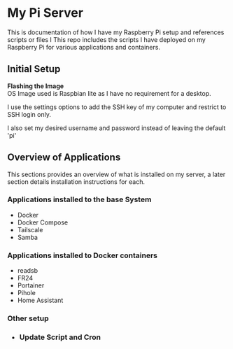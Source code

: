 <h1>My Pi Server</h1>
This is documentation of how I have my Raspberry Pi setup and references scripts or files I 
This repo includes the scripts I have deployed on my Raspberry Pi for various applications and containers.

<h2>Initial Setup</h2>

<strong>Flashing the Image</strong><br>
OS Image used is Raspbian lite as I have no requirement for a desktop.

I use the settings options to add the SSH key of my computer and restrict to SSH login only.

I also set my desired username and password instead of leaving the default 'pi'

<h2>Overview of Applications</h2>

This sections provides an overview of what is installed on my server, a later section details installation instructions for each.

<h3>Applications installed to the base System</h3>

<ul>
<li>Docker</li>
<li>Docker Compose</li>
<li>Tailscale</li>
<li>Samba</li>
</ul>

<h3>Applications installed to Docker containers</h3>
<ul>
<li>readsb</li>
<li>FR24</li>
<li>Portainer</li>
<li>Pihole</li>
<li>Home Assistant</li>
</ul>

<h3>Other setup<h3>

<ul><li>Update Script and Cron</li></ul>

